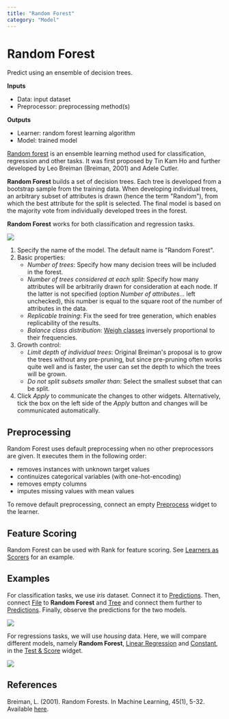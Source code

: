 ```yaml
---
title: "Random Forest"
category: "Model"
---
```

Random Forest
=============

Predict using an ensemble of decision trees.

**Inputs**

- Data: input dataset
- Preprocessor: preprocessing method(s)

**Outputs**

- Learner: random forest learning algorithm
- Model: trained model

[Random forest](https://en.wikipedia.org/wiki/Random_forest) is an ensemble learning method used for classification, regression and other tasks. It was first proposed by Tin Kam Ho and further developed by Leo Breiman (Breiman, 2001) and Adele Cutler.

**Random Forest** builds a set of decision trees. Each tree is developed from a bootstrap sample from the training data. When developing individual trees, an arbitrary subset of attributes is drawn (hence the term "Random"), from which the best attribute for the split is selected. The final model is based on the majority vote from individually developed trees in the forest.

**Random Forest** works for both classification and regression tasks.

![](../images/RandomForest.png)

1. Specify the name of the model. The default name is "Random Forest".
2. Basic properties:
   - *Number of trees*: Specify how many decision trees will be included in the forest.
   - *Number of trees considered at each split*: Specify how many attributes will be arbitrarily drawn for consideration at each node. If the latter is not specified (option *Number of attributes...* left unchecked), this number is equal to the square root of the number of attributes in the data.
   - *Replicable training*: Fix the seed for tree generation, which enables replicability of the results.
   - *Balance class distribution*: [Weigh classes](https://scikit-learn.org/stable/modules/generated/sklearn.utils.class_weight.compute_class_weight.html?highlight=sklearn%20utils%20class_weight) inversely proportional to their frequencies.
3. Growth control:
   - *Limit depth of individual trees*: Original Breiman's proposal is to grow the trees without any pre-pruning, but since pre-pruning often works quite well and is faster, the user can set the depth to which the trees will be grown.
   - *Do not split subsets smaller than*: Select the smallest subset that can be split.
4. Click *Apply* to communicate the changes to other widgets. Alternatively, tick the box on the left side of the *Apply* button and changes will be communicated automatically.

Preprocessing
-------------

Random Forest uses default preprocessing when no other preprocessors are given. It executes them in the following order:

- removes instances with unknown target values
- continuizes categorical variables (with one-hot-encoding)
- removes empty columns
- imputes missing values with mean values

To remove default preprocessing, connect an empty [Preprocess](../../data/preprocess/) widget to the learner.

Feature Scoring
---------------

Random Forest can be used with Rank for feature scoring. See [Learners as Scorers](../../../learners-as-scorers/index/) for an example.

Examples
--------

For classification tasks, we use *iris* dataset. Connect it to [Predictions](../../evaluate/predictions/). Then, connect [File](../data/file.md) to **Random Forest** and [Tree](../model/tree.md) and connect them further to [Predictions](../../evaluate/predictions/). Finally, observe the predictions for the two models.

![](../images/RandomForest-classification.png)

For regressions tasks, we will use *housing* data. Here, we will compare different models, namely **Random Forest**, [Linear Regression](../model/linearregression.md) and [Constant](../model/constant.md), in the [Test & Score](../../evaluate/testandscore/) widget.

![](../images/RandomForest-regression.png)

References
----------

Breiman, L. (2001). Random Forests. In Machine Learning, 45(1), 5-32. Available [here](https://www.stat.berkeley.edu/~breiman/randomforest2001.pdf).
